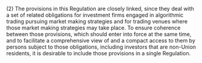 (2) The provisions in this Regulation are closely linked, since they deal with a set of related obligations for investment firms engaged in algorithmic trading pursuing market making strategies and for trading venues where those market making strategies may take place. To ensure coherence between those provisions, which should enter into force at the same time, and to facilitate a comprehensive view of and a compact access to them by persons subject to those obligations, including investors that are non-Union residents, it is desirable to include those provisions in a single Regulation.
